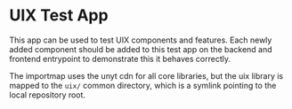 # UIX Test App

This app can be used to test UIX components and features.
Each newly added component should be added to this test app on the backend and frontend entrypoint to demonstrate this it behaves
correctly.

The importmap uses the unyt cdn for all core libraries, but the uix library is mapped to the `uix/` common directory, which is a symlink pointing
to the local repository root.